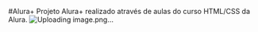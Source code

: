 #Alura+
Projeto Alura+ realizado através de aulas do curso HTML/CSS da Alura.
![Uploading image.png…]()

